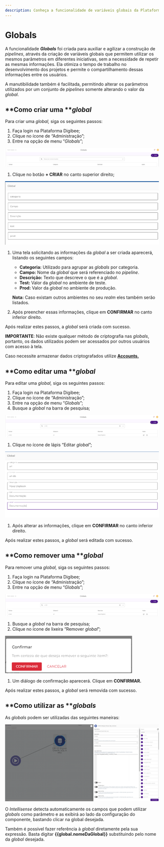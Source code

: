 ```yaml
---
description: Conheça a funcionalidade de variáveis globais da Plataforma Digibee.
---
```


# Globals

A funcionalidade _**Globals**_ foi criada para auxiliar e agilizar a construção de _pipelines_, através da criação de variáveis globais que permitem utilizar os mesmos parâmetros em diferentes iniciativas, sem a necessidade de repetir as mesmas informações. Ela otimiza o tempo de trabalho no desenvolvimento dos projetos e permite o compartilhamento dessas informações entre os usuários.

A manutibilidade também é facilitada, permitindo alterar os parâmetros utilizados por um conjunto de _pipelines_ somente alterando o valor da _global_.

## **Como criar uma **_**global**_ <a href="#h_89a17b068b" id="h_89a17b068b"></a>

Para criar uma _global,_ siga os seguintes passos:

1. Faça login na Plataforma Digibee;
2. Clique no ícone de “Administração”;
3. Entre na opção de menu “_Globals_”;

![](<../.gitbook/assets/01 (17).png>)

1. Clique no botão **+ CRIAR** no canto superior direito;

![](<../.gitbook/assets/02 (16).png>)

1.  Uma tela solicitando as informações da _global_ a ser criada aparecerá, listando os seguintes campos:

    * **Categoria:** Utilizado para agrupar as _globals_ por categoria.
    * **Campo:** Nome da _global_ que será referenciado no _pipeline_.
    * **Descrição:** Texto que descreve o que é a _global_.
    * **Test:** Valor da _global_ no ambiente de teste.
    * **Prod:** Valor da _global_ no ambiente de produção.

    **Nota:** Caso existam outros ambientes no seu _realm_ eles também serão listados.
2. Após preencher essas informações, clique em **CONFIRMAR** no canto inferior direito.

Após realizar estes passos, a _global_ será criada com sucesso.

**IMPORTANTE**: Não existe qualquer método de criptografia nas _globals_, portanto, os dados utilizados podem ser acessados por outros usuários com acesso à tela.

Caso necessite armazenar dados criptografados utilize [**Accounts.**](contas-accounts/)

## **Como editar uma **_**global**_ <a href="#h_e5f70703b2" id="h_e5f70703b2"></a>

Para editar uma _global,_ siga os seguintes passos:

1. Faça login na Plataforma Digibee;
2. Clique no ícone de “Administração”;
3. Entre na opção de menu “_Globals_”;
4. Busque a _global_ na barra de pesquisa;

![](../.gitbook/assets/edit1.png)

1. Clique no ícone de lápis “Editar _global_”;

![](../.gitbook/assets/edit2.png)

1. Após alterar as informações, clique em **CONFIRMAR** no canto inferior direito.

Após realizar estes passos, a _global_ será editada com sucesso.

## **Como remover uma **_**global**_ <a href="#h_8ef332c3b4" id="h_8ef332c3b4"></a>

Para remover uma _global,_ siga os seguintes passos:

1. Faça login na Plataforma Digibee;
2. Clique no ícone de “Administração”;
3. Entre na opção de menu “_Globals_”;

![](<../.gitbook/assets/03 (1).png>)

1. Busque a _global_ na barra de pesquisa;
2. Clique no ícone de lixeira “Remover _global_”;

![](<../.gitbook/assets/04 (10).png>)

1. Um diálogo de confirmação aparecerá. Clique em **CONFIRMAR.**

Após realizar estes passos, a _global_ será removida com sucesso.

## **Como utilizar as **_**globals**_ <a href="#h_8cb725f0e7" id="h_8cb725f0e7"></a>

As _globals_ podem ser utilizadas das seguintes maneiras:

![](<../.gitbook/assets/05 (14).png>)

O _Intellisense_ detecta automaticamente os campos que podem utilizar _globals_ como parâmetro e as exibirá ao lado da configuração do componente, bastando clicar na global desejada.

Também é possível fazer referência à _global_ diretamente pela sua expressão. Basta digitar **\{{global.nomeDaGlobal\}}** substituindo pelo nome da _global_ desejada.
